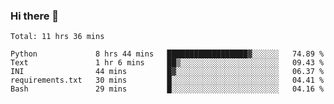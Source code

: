 ### Hi there 👋

<!--START_SECTION:waka-->
```text
Total: 11 hrs 36 mins

Python             8 hrs 44 mins   ██████████████████▓░░░░░░   74.89 % 
Text               1 hr 6 mins     ██▒░░░░░░░░░░░░░░░░░░░░░░   09.43 % 
INI                44 mins         █▓░░░░░░░░░░░░░░░░░░░░░░░   06.37 % 
requirements.txt   30 mins         █░░░░░░░░░░░░░░░░░░░░░░░░   04.41 % 
Bash               29 mins         █░░░░░░░░░░░░░░░░░░░░░░░░   04.16 % 
```
<!--END_SECTION:waka-->

<!--
**arlenxuzj/arlenxuzj** is a ✨ _special_ ✨ repository because its `README.md` (this file) appears on your GitHub profile.

Here are some ideas to get you started:

- 🔭 I’m currently working on ...
- 🌱 I’m currently learning ...
- 👯 I’m looking to collaborate on ...
- 🤔 I’m looking for help with ...
- 💬 Ask me about ...
- 📫 How to reach me: ...
- 😄 Pronouns: ...
- ⚡ Fun fact: ...
-->
